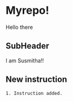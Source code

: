 # Myrepo!

Hello there

## SubHeader

I am Susmitha!!

## New instruction

    1. Instruction added.

